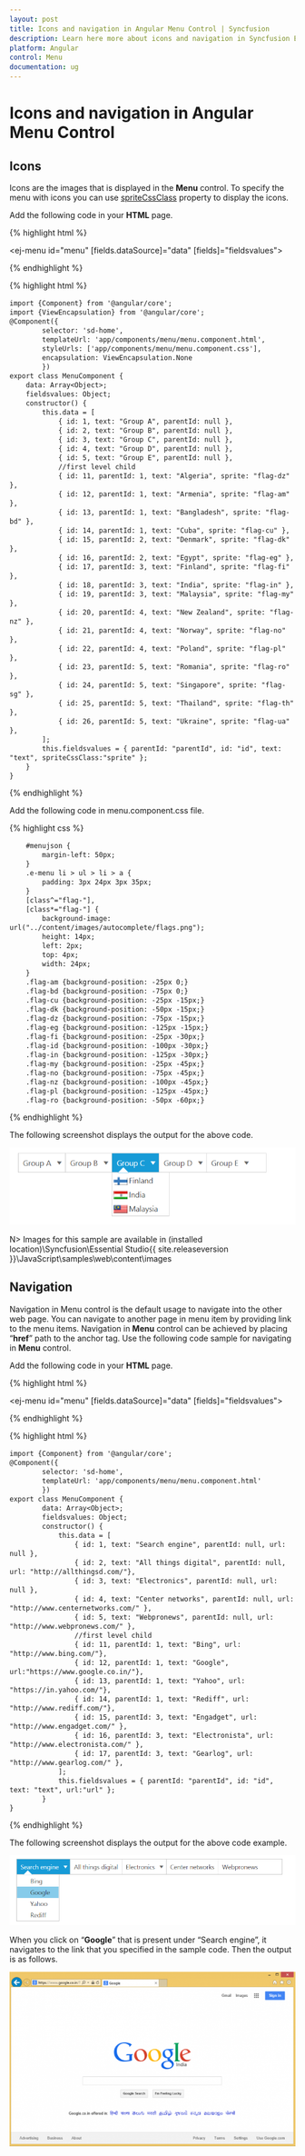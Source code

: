 ```yaml
---
layout: post
title: Icons and navigation in Angular Menu Control | Syncfusion
description: Learn here more about icons and navigation in Syncfusion Essential Angular Menu Control, its elements, and more.
platform: Angular
control: Menu
documentation: ug
---
```


# Icons and navigation in Angular Menu Control

## Icons

Icons are the images that is displayed in the **Menu** control. To specify the menu with icons you can use [spriteCssClass](https://help.syncfusion.com/api/js/ejmenu#members:fields-spritecssclass) property to display the icons. 

Add the following code in your **HTML** page.

{% highlight html %}

<ej-menu id="menu" [fields.dataSource]="data" [fields]="fieldsvalues"></ej-menu>

{% endhighlight %}

{% highlight html %}

    import {Component} from '@angular/core';
    import {ViewEncapsulation} from '@angular/core'; 
    @Component({
            selector: 'sd-home',
            templateUrl: 'app/components/menu/menu.component.html',
            styleUrls: ['app/components/menu/menu.component.css'],
            encapsulation: ViewEncapsulation.None 
            })
    export class MenuComponent {
        data: Array<Object>;
        fieldsvalues: Object;
        constructor() {
            this.data = [
                { id: 1, text: "Group A", parentId: null },
                { id: 2, text: "Group B", parentId: null },
                { id: 3, text: "Group C", parentId: null },
                { id: 4, text: "Group D", parentId: null },
                { id: 5, text: "Group E", parentId: null },
                //first level child
                { id: 11, parentId: 1, text: "Algeria", sprite: "flag-dz" },
                { id: 12, parentId: 1, text: "Armenia", sprite: "flag-am" },
                { id: 13, parentId: 1, text: "Bangladesh", sprite: "flag-bd" },
                { id: 14, parentId: 1, text: "Cuba", sprite: "flag-cu" },
                { id: 15, parentId: 2, text: "Denmark", sprite: "flag-dk" },
                { id: 16, parentId: 2, text: "Egypt", sprite: "flag-eg" },
                { id: 17, parentId: 3, text: "Finland", sprite: "flag-fi" },
                { id: 18, parentId: 3, text: "India", sprite: "flag-in" },
                { id: 19, parentId: 3, text: "Malaysia", sprite: "flag-my" },
                { id: 20, parentId: 4, text: "New Zealand", sprite: "flag-nz" },
                { id: 21, parentId: 4, text: "Norway", sprite: "flag-no" },
                { id: 22, parentId: 4, text: "Poland", sprite: "flag-pl" },
                { id: 23, parentId: 5, text: "Romania", sprite: "flag-ro" },
                { id: 24, parentId: 5, text: "Singapore", sprite: "flag-sg" },
                { id: 25, parentId: 5, text: "Thailand", sprite: "flag-th" },
                { id: 26, parentId: 5, text: "Ukraine", sprite: "flag-ua" },
            ];
            this.fieldsvalues = { parentId: "parentId", id: "id", text: "text", spriteCssClass:"sprite" };
        }
    }

{% endhighlight %}

Add the following code in menu.component.css file.

{% highlight css %}

        #menujson {
            margin-left: 50px;
        }
        .e-menu li > ul > li > a {
            padding: 3px 24px 3px 35px;
        }
        [class^="flag-"],
        [class*="flag-"] {
            background-image: url("../content/images/autocomplete/flags.png");
            height: 14px;
            left: 2px;
            top: 4px;
            width: 24px;
        }
        .flag-am {background-position: -25px 0;}
        .flag-bd {background-position: -75px 0;}
        .flag-cu {background-position: -25px -15px;}
        .flag-dk {background-position: -50px -15px;}
        .flag-dz {background-position: -75px -15px;}
        .flag-eg {background-position: -125px -15px;}
        .flag-fi {background-position: -25px -30px;}
        .flag-id {background-position: -100px -30px;}
        .flag-in {background-position: -125px -30px;}
        .flag-my {background-position: -25px -45px;}
        .flag-no {background-position: -75px -45px;}
        .flag-nz {background-position: -100px -45px;}
        .flag-pl {background-position: -125px -45px;}
        .flag-ro {background-position: -50px -60px;}

{% endhighlight %}

The following screenshot displays the output for the above code.                                                                                                       

![Angular Menu with icons](Icons-and-navigation_images/Icons-and-navigation_img1.png) 

N> Images for this sample are available in (installed location)\Syncfusion\Essential Studio\{{ site.releaseversion }}\JavaScript\samples\web\content\images<br/>

## Navigation

Navigation in Menu control is the default usage to navigate into the other web page. You can navigate to another page in menu item by providing link to the menu items. Navigation in **Menu** control can be achieved by placing “**href**” path to the anchor tag. Use the following code sample for navigating in **Menu** control.

Add the following code in your **HTML** page.

{% highlight html %}
 
   <ej-menu id="menu" [fields.dataSource]="data" [fields]="fieldsvalues"></ej-menu>

{% endhighlight %}

{% highlight html %}

    import {Component} from '@angular/core';
    @Component({
            selector: 'sd-home',
            templateUrl: 'app/components/menu/menu.component.html'
            })
    export class MenuComponent {
            data: Array<Object>;
            fieldsvalues: Object;
            constructor() {
                this.data = [
                    { id: 1, text: "Search engine", parentId: null, url: null },
                    { id: 2, text: "All things digital", parentId: null, url: "http://allthingsd.com/"},
                    { id: 3, text: "Electronics", parentId: null, url: null },
                    { id: 4, text: "Center networks", parentId: null, url: "http://www.centernetworks.com/" },
                    { id: 5, text: "Webpronews", parentId: null, url: "http://www.webpronews.com/" },
                    //first level child
                    { id: 11, parentId: 1, text: "Bing", url: "http://www.bing.com/"},
                    { id: 12, parentId: 1, text: "Google", url:"https://www.google.co.in/"},
                    { id: 13, parentId: 1, text: "Yahoo", url: "https://in.yahoo.com/"},
                    { id: 14, parentId: 1, text: "Rediff", url: "http://www.rediff.com/"},
                    { id: 15, parentId: 3, text: "Engadget", url: "http://www.engadget.com/" },
                    { id: 16, parentId: 3, text: "Electronista", url: "http://www.electronista.com/" },
                    { id: 17, parentId: 3, text: "Gearlog", url: "http://www.gearlog.com/" },
                ];
                this.fieldsvalues = { parentId: "parentId", id: "id", text: "text", url:"url" };
            }
    }

{% endhighlight %}

The following screenshot displays the output for the above code example.            

![Angular Menu with navigation](Icons-and-navigation_images/Icons-and-navigation_img2.png) 


When you click on “**Google**” that is present under “Search engine”, it navigates to the link that you specified in the sample code. Then the output is as follows.

![Angular Menu with icons and navigation](Icons-and-navigation_images/Icons-and-navigation_img3.png)
